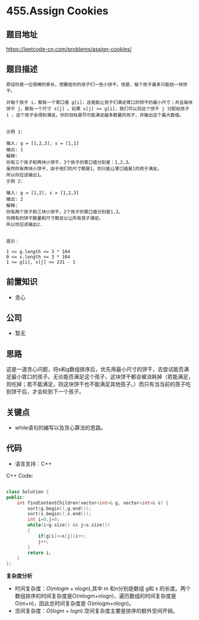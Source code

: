 # 455.Assign Cookies
## 题目地址
https://leetcode-cn.com/problems/assign-cookies/


## 题目描述

```
假设你是一位很棒的家长，想要给你的孩子们一些小饼干。但是，每个孩子最多只能给一块饼干。

对每个孩子 i，都有一个胃口值 g[i]，这是能让孩子们满足胃口的饼干的最小尺寸；并且每块饼干 j，都有一个尺寸 s[j] 。如果 s[j] >= g[i]，我们可以将这个饼干 j 分配给孩子 i ，这个孩子会得到满足。你的目标是尽可能满足越多数量的孩子，并输出这个最大数值。

 
示例 1:

输入: g = [1,2,3], s = [1,1]
输出: 1
解释: 
你有三个孩子和两块小饼干，3个孩子的胃口值分别是：1,2,3。
虽然你有两块小饼干，由于他们的尺寸都是1，你只能让胃口值是1的孩子满足。
所以你应该输出1。
示例 2:

输入: g = [1,2], s = [1,2,3]
输出: 2
解释: 
你有两个孩子和三块小饼干，2个孩子的胃口值分别是1,2。
你拥有的饼干数量和尺寸都足以让所有孩子满足。
所以你应该输出2.
 

提示：

1 <= g.length <= 3 * 104
0 <= s.length <= 3 * 104
1 <= g[i], s[j] <= 231 - 1
```

## 前置知识

- 贪心

## 公司

- 暂无

## 思路
这是一道贪心问题，将s和g数组排序后，优先用最小尺寸的饼干，去尝试能否满足最小胃口的孩子。无论能否满足这个孩子，这块饼干都会被消耗掉（若能满足，则吃掉；若不能满足，则这块饼干也不能满足其他孩子。）而只有当当前的孩子吃到饼干后，才会轮到下一个孩子。
## 关键点

-  while语句的编写以及贪心算法的思路。

## 代码

- 语言支持：C++

C++ Code:

```C++

class Solution {
public:
    int findContentChildren(vector<int>& g, vector<int>& s) {
        sort(g.begin(),g.end());
        sort(s.begin(),s.end());
        int i=0,j=0;
        while(i<g.size() && j<s.size())
        {
            if(g[i]<=s[j])i++;
            j++;
        }
        return i;
    }
};

```

**复杂度分析**

- 时间复杂度：$O(mlogm+nlogn)$,其中 m 和n分别是数组 g和 s 的长度。两个数组排序的时间复杂度是O(mlogm+nlogn)，遍历数组的时间复杂度是 O(m+n)，因此总时间复杂度是 O(mlogm+nlogn)。
- 空间复杂度：$O(logm+logn)$.空间复杂度主要是排序的额外空间开销。